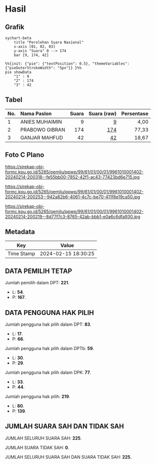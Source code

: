# Hasil

## Grafik

```mermaid
xychart-beta
    title "Perolehan Suara Nasional"
    x-axis [01, 02, 03]
    y-axis "Suara" 0 --> 174
    bar [9, 174, 42]
```

```mermaid
%%{init: {"pie": {"textPosition": 0.5}, "themeVariables": {"pieOuterStrokeWidth": "5px"}} }%%
pie showData
    "1" : 9
    "2" : 174
    "3" : 42
```

## Tabel

| No. | Nama Paslon    | Suara | Suara (raw) | Persentase |
|:--- |:-------------- | -----:| -----------:| ----------:|
| 1   | ANIES MUHAIMIN | 9     | [9][p-1]    | 4,00       |
| 2   | PRABOWO GIBRAN | 174   | [174][p-2]  | 77,33      |
| 3   | GANJAR MAHFUD  | 42    | [42][p-3]   | 18,67      |


[p-1]: https://github.com/gigit-pemilu/pemilu-2024/blob/main/pilpres/hitung-suara/sub/99-luar-negeri/sub/61-kota-kinabalu-malaysia/sub/01-kota-kinabalu-malaysia/sub/0001-kota-kinabalu-malaysia/sub/402-ksk-391/sub/paslon-1.txt
[p-2]: https://github.com/gigit-pemilu/pemilu-2024/blob/main/pilpres/hitung-suara/sub/99-luar-negeri/sub/61-kota-kinabalu-malaysia/sub/01-kota-kinabalu-malaysia/sub/0001-kota-kinabalu-malaysia/sub/402-ksk-391/sub/paslon-2.txt
[p-3]: https://github.com/gigit-pemilu/pemilu-2024/blob/main/pilpres/hitung-suara/sub/99-luar-negeri/sub/61-kota-kinabalu-malaysia/sub/01-kota-kinabalu-malaysia/sub/0001-kota-kinabalu-malaysia/sub/402-ksk-391/sub/paslon-3.txt

## Foto C Plano

https://sirekap-obj-formc.kpu.go.id/5265/pemilu/ppwp/99/61/01/00/01/9961010001402-20240214-200318--fe55bb00-7852-42f1-ac43-77423bd6e715.jpg

https://sirekap-obj-formc.kpu.go.id/5265/pemilu/ppwp/99/61/01/00/01/9961010001402-20240214-200253--942a82b6-4061-4c7c-be70-411f8e19ca50.jpg

https://sirekap-obj-formc.kpu.go.id/5265/pemilu/ppwp/99/61/01/00/01/9961010001402-20240214-200219--8d77f7c3-8765-42ab-bbb1-e0a6c6dfa930.jpg


## Metadata

| Key        | Value               |
| ---------- | ------------------- |
| Time Stamp | 2024-02-15 18:30:25 |


## DATA PEMILIH TETAP

Jumlah pemilih dalam DPT: **221**.
 * L: **54**.
 * P: **167**.

## DATA PENGGUNA HAK PILIH

Jumlah pengguna hak pilih dalam DPT: **83**.
 * L: **17**.
 * P: **66**.

Jumlah pengguna hak pilih dalam DPTb: **59**.
 * L: **30**.
 * P: **29**.

Jumlah pengguna hak pilih dalam DPK: **77**.
 * L: **33**.
 * P: **44**.

Jumlah pengguna hak pilih: **219**.
 * L: **80**.
 * P: **139**.

## JUMLAH SUARA SAH DAN TIDAK SAH

JUMLAH SELURUH SUARA SAH: **225**.

JUMLAH SUARA TIDAK SAH: **0**.

JUMLAH SELURUH SUARA SAH DAN SUARA TIDAK SAH: **225**.


